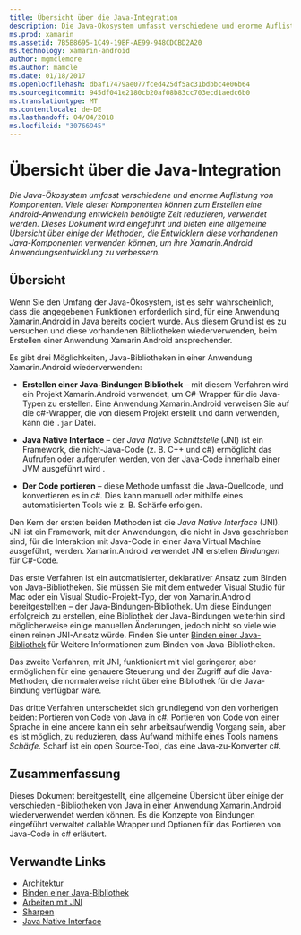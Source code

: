 ```yaml
---
title: Übersicht über die Java-Integration
description: Die Java-Ökosystem umfasst verschiedene und enorme Auflistung von Komponenten. Viele dieser Komponenten können zum Erstellen eine Android-Anwendung entwickeln benötigte Zeit reduzieren, verwendet werden. Dieses Dokument wird eingeführt und bieten eine allgemeine Übersicht über einige der Methoden, die Entwicklern diese vorhandenen Java-Komponenten verwenden können, um ihre Xamarin.Android Anwendungsentwicklung zu verbessern.
ms.prod: xamarin
ms.assetid: 7B5B8695-1C49-19BF-AE99-948CDCBD2A20
ms.technology: xamarin-android
author: mgmclemore
ms.author: mamcle
ms.date: 01/18/2017
ms.openlocfilehash: dbaf17479ae077fced425df5ac31bdbbc4e06b64
ms.sourcegitcommit: 945df041e2180cb20af08b83cc703ecd1aedc6b0
ms.translationtype: MT
ms.contentlocale: de-DE
ms.lasthandoff: 04/04/2018
ms.locfileid: "30766945"
---
```

# <a name="java-integration-overview"></a>Übersicht über die Java-Integration

_Die Java-Ökosystem umfasst verschiedene und enorme Auflistung von Komponenten. Viele dieser Komponenten können zum Erstellen eine Android-Anwendung entwickeln benötigte Zeit reduzieren, verwendet werden. Dieses Dokument wird eingeführt und bieten eine allgemeine Übersicht über einige der Methoden, die Entwicklern diese vorhandenen Java-Komponenten verwenden können, um ihre Xamarin.Android Anwendungsentwicklung zu verbessern._


## <a name="overview"></a>Übersicht

Wenn Sie den Umfang der Java-Ökosystem, ist es sehr wahrscheinlich, dass die angegebenen Funktionen erforderlich sind, für eine Anwendung Xamarin.Android in Java bereits codiert wurde. Aus diesem Grund ist es zu versuchen und diese vorhandenen Bibliotheken wiederverwenden, beim Erstellen einer Anwendung Xamarin.Android ansprechender. 

Es gibt drei Möglichkeiten, Java-Bibliotheken in einer Anwendung Xamarin.Android wiederverwenden: 

-   **Erstellen einer Java-Bindungen Bibliothek** &ndash; mit diesem Verfahren wird ein Projekt Xamarin.Android verwendet, um C#-Wrapper für die Java-Typen zu erstellen. Eine Anwendung Xamarin.Android verweisen Sie auf die c#-Wrapper, die von diesem Projekt erstellt und dann verwenden, kann die `.jar` Datei. 

-   **Java Native Interface** &ndash; der *Java Native* *Schnittstelle* (JNI) ist ein Framework, die nicht-Java-Code (z. B. C++ und c#) ermöglicht das Aufrufen oder aufgerufen werden, von der Java-Code innerhalb einer JVM ausgeführt wird . 

-   **Der Code portieren** &ndash; diese Methode umfasst die Java-Quellcode, und konvertieren es in c#. Dies kann manuell oder mithilfe eines automatisierten Tools wie z. B. Schärfe erfolgen. 

Den Kern der ersten beiden Methoden ist die *Java Native Interface* (JNI). JNI ist ein Framework, mit der Anwendungen, die nicht in Java geschrieben sind, für die Interaktion mit Java-Code in einer Java Virtual Machine ausgeführt, werden. Xamarin.Android verwendet JNI erstellen *Bindungen* für C#-Code. 

Das erste Verfahren ist ein automatisierter, deklarativer Ansatz zum Binden von Java-Bibliotheken. Sie müssen Sie mit dem entweder Visual Studio für Mac oder ein Visual Studio-Projekt-Typ, der von Xamarin.Android bereitgestellten &ndash; der Java-Bindungen-Bibliothek. Um diese Bindungen erfolgreich zu erstellen, eine Bibliothek der Java-Bindungen weiterhin sind möglicherweise einige manuellen Änderungen, jedoch nicht so viele wie einen reinen JNI-Ansatz würde. Finden Sie unter [Binden einer Java-Bibliothek](~/android/platform/binding-java-library/index.md) für Weitere Informationen zum Binden von Java-Bibliotheken. 

Das zweite Verfahren, mit JNI, funktioniert mit viel geringerer, aber ermöglichen für eine genauere Steuerung und der Zugriff auf die Java-Methoden, die normalerweise nicht über eine Bibliothek für die Java-Bindung verfügbar wäre. 

Das dritte Verfahren unterscheidet sich grundlegend von den vorherigen beiden: Portieren von Code von Java in c#. Portieren von Code von einer Sprache in eine andere kann ein sehr arbeitsaufwendig Vorgang sein, aber es ist möglich, zu reduzieren, dass Aufwand mithilfe eines Tools namens *Schärfe*. Scharf ist ein open Source-Tool, das eine Java-zu-Konverter c#. 



## <a name="summary"></a>Zusammenfassung

Dieses Dokument bereitgestellt, eine allgemeine Übersicht über einige der verschieden,-Bibliotheken von Java in einer Anwendung Xamarin.Android wiederverwendet werden können. Es die Konzepte von Bindungen eingeführt verwaltet callable Wrapper und Optionen für das Portieren von Java-Code in c# erläutert. 


## <a name="related-links"></a>Verwandte Links

- [Architektur](~/android/internals/architecture.md)
- [Binden einer Java-Bibliothek](~/android/platform/binding-java-library/index.md)
- [Arbeiten mit JNI](~/android/platform/java-integration/working-with-jni.md)
- [Sharpen](https://github.com/slluis/sharpen)
- [Java Native Interface](http://docs.oracle.com/javase/7/docs/technotes~/jni/index.html)

